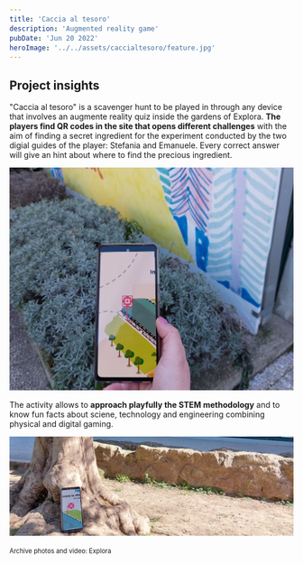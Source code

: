 ```yaml
---
title: 'Caccia al tesoro'
description: 'Augmented reality game'
pubDate: 'Jun 20 2022'
heroImage: '../../assets/caccialtesoro/feature.jpg'
---
```



## Project insights

"Caccia al tesoro" is a scavenger hunt to be played in through any device that involves an augmente reality quiz inside the gardens of Explora.
<b>The players find QR codes in the site that opens different challenges</b> with the aim of finding a secret ingredient for the experiment conducted by the two digial guides of the player: Stefania and Emanuele. Every correct answer will give an hint about where to find the precious ingredient.

![](../../assets/caccialtesoro/01.jpg)

The activity allows to <b>approach playfully the STEM methodology</b> and to know fun facts about sciene, technology and engineering combining physical and digital gaming.

![](../../assets/caccialtesoro/02.jpg)

<span style="font-size:80%">
Archive photos and video: Explora
</span>



